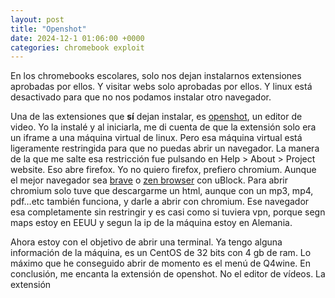```yaml
---
layout: post
title: "Openshot"
date: 2024-12-1 01:06:00 +0000 
categories: chromebook exploit
---
```

 
En los chromebooks escolares, solo nos dejan instalarnos extensiones aprobadas por ellos. Y visitar webs solo aprobadas por ellos. Y linux está desactivado para que no nos podamos instalar otro navegador. 

Una de las extensiones que **sí** dejan instalar, es [openshot](https://chromewebstore.google.com/detail/video-editor-openshot-onl/kdfinbdncekfhibpbnkjedmdofkjghjj?hl=en&pli=1), un editor de video. Yo la instalé y al iniciarla, me di cuenta de que la extensión solo era un iframe a una máquina virtual de linux. Pero esa máquina virtual está ligeramente restringida para que no puedas abrir un navegador. La manera de la que me salte esa restricción fue pulsando en Help > About > Project website. Eso abre firefox. Yo no quiero firefox, prefiero chromium. Aunque el mejor navegador sea [brave](https://brave.com/) o [zen browser](https://zen-browser.app/) con uBlock. Para abrir chromium solo tuve que descargarme un html, aunque con un mp3, mp4, pdf…etc también funciona, y darle a abrir con chromium. Ese navegador esa completamente sin restringir y es casi como si tuviera vpn, porque segn maps estoy en EEUU y segun la ip de la máquina estoy en Alemania. 

Ahora estoy con el objetivo de abrir una terminal. Ya tengo alguna información de la máquina, es un CentOS de 32 bits con 4 gb de ram. Lo máximo que he conseguido abrir de momento es el menú de Q4wine. En conclusión, me encanta la extensión de openshot. No el editor de vídeos. La extensión